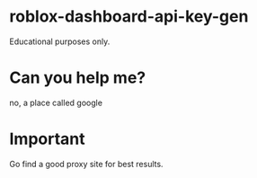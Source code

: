 # roblox-dashboard-api-key-gen
Educational purposes only.

# Can you help me?

no, a place called google

# Important

Go find a good proxy site for best results.
